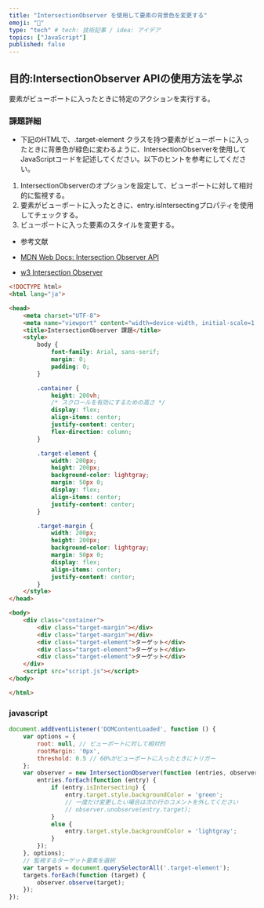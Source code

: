 ```yaml
---
title: "IntersectionObserver を使用して要素の背景色を変更する"
emoji: "💭"
type: "tech" # tech: 技術記事 / idea: アイデア
topics: ["JavaScript"]
published: false
---
```

## 目的:IntersectionObserver APIの使用方法を学ぶ

要素がビューポートに入ったときに特定のアクションを実行する。

### 課題詳細

- 下記のHTMLで、.target-element クラスを持つ要素がビューポートに入ったときに背景色が緑色に変わるように、IntersectionObserverを使用してJavaScriptコードを記述してください。以下のヒントを参考にしてください。

1. IntersectionObserverのオプションを設定して、ビューポートに対して相対的に監視する。
2. 要素がビューポートに入ったときに、entry.isIntersectingプロパティを使用してチェックする。
3. ビューポートに入った要素のスタイルを変更する。

- 参考文献

- [MDN Web Docs: Intersection Observer API](https://developer.mozilla.org/ja/docs/Web/API/Intersection_Observer_API)
- [w3 Intersection Observer](https://www.w3.org/TR/intersection-observer/)

```html
<!DOCTYPE html>
<html lang="ja">

<head>
    <meta charset="UTF-8">
    <meta name="viewport" content="width=device-width, initial-scale=1.0">
    <title>IntersectionObserver 課題</title>
    <style>
        body {
            font-family: Arial, sans-serif;
            margin: 0;
            padding: 0;
        }

        .container {
            height: 200vh;
            /* スクロールを有効にするための高さ */
            display: flex;
            align-items: center;
            justify-content: center;
            flex-direction: column;
        }

        .target-element {
            width: 200px;
            height: 200px;
            background-color: lightgray;
            margin: 50px 0;
            display: flex;
            align-items: center;
            justify-content: center;
        }

        .target-margin {
            width: 200px;
            height: 200px;
            background-color: lightgray;
            margin: 50px 0;
            display: flex;
            align-items: center;
            justify-content: center;
        }
    </style>
</head>

<body>
    <div class="container">
        <div class="target-margin"></div>
        <div class="target-margin"></div>
        <div class="target-element">ターゲット</div>
        <div class="target-element">ターゲット</div>
        <div class="target-element">ターゲット</div>
    </div>
    <script src="script.js"></script>
</body>

</html>

```

### javascript

```javascript
document.addEventListener('DOMContentLoaded', function () {
    var options = {
        root: null, // ビューポートに対して相対的
        rootMargin: '0px',
        threshold: 0.5 // 60%がビューポートに入ったときにトリガー
    };
    var observer = new IntersectionObserver(function (entries, observer) {
        entries.forEach(function (entry) {
            if (entry.isIntersecting) {
                entry.target.style.backgroundColor = 'green';
                // 一度だけ変更したい場合は次の行のコメントを外してください
                // observer.unobserve(entry.target);
            }
            else {
                entry.target.style.backgroundColor = 'lightgray';
            }
        });
    }, options);
    // 監視するターゲット要素を選択
    var targets = document.querySelectorAll('.target-element');
    targets.forEach(function (target) {
        observer.observe(target);
    });
});
```
